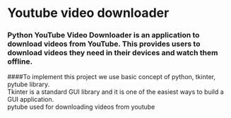 # Youtube video downloader
### Python YouTube Video Downloader is an application to download videos from YouTube. This provides users to download videos they need in their devices and watch them offline.
####To implement this project we use basic concept of python, tkinter, pytube library.
<br>
    Tkinter is a standard GUI library and it is one of the easiest ways to build a GUI application.<br>
pytube used for downloading videos from youtube<br>
